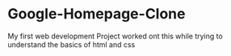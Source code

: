 # Google-Homepage-Clone
My first web development Project
worked ont this while trying to understand the basics of html and css
